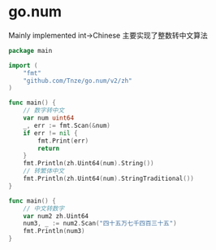 # go.num

Mainly implemented int->Chinese
主要实现了整数转中文算法

```go
package main

import (
	"fmt"
	"github.com/Tnze/go.num/v2/zh"
)

func main() {
	// 数字转中文
	var num uint64
	_, err := fmt.Scan(&num)
	if err != nil {
		fmt.Print(err)
		return
	}
	fmt.Println(zh.Uint64(num).String())
	// 转繁体中文
	fmt.Println(zh.Uint64(num).StringTraditional())
}
```

```go
func main() {
	// 中文转数字
	var num2 zh.Uint64
	num3, _ := num2.Scan("四十五万七千四百三十五")
    fmt.Println(num3)
}
```